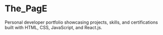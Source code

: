 # The_PagE
Personal developer portfolio showcasing projects, skills, and certifications  built with HTML, CSS, JavaScript, and React.js.
